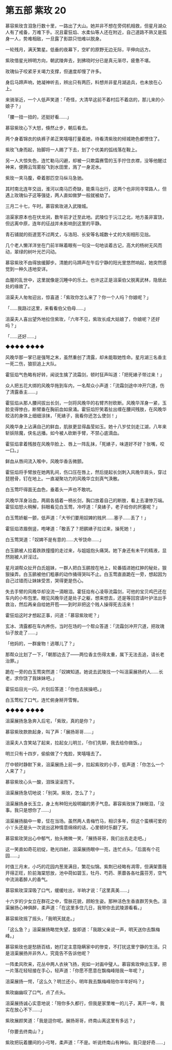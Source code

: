 # 第五部 紫玫 20

慕容紫玫含泪急行数十里，一路出了大山。她并非不想在旁伺机相救，但星月湖众人有了戒备，万难下手。况且霍狂焰、水柔仙等人还在附近，自己道路不熟又是孤身一人，势难相敌，一旦露了影踪只怕难以脱身。

一轮残月，满天繁星。低垂的夜幕下，空旷的原野无边无际，平伸向远方。

紫玫借星光辨明方向，朝武陵奔去，到拂晓时分已是真元渐尽，疲惫不堪。

玫瑰仙子咬紧牙关竭力支撑，但速度却慢了许多。

身后马蹄声响，她凝神听去，辨出只有两匹，料想并非星月湖追兵，也未放在心上。

来骑渐近，一个人低声笑道：「奇怪，大清早这前不着村后不着店的，那儿来的小娘子？」

「腰一扭一扭的，还挺好看……」

慕容紫玫心下大怒，倏然止步，朝后看去。

两个身着锦衣的纨裤子弟正笑嘻嘻打量着她，待看清紫玫的倾城艳色都愣住了。

紫玫飞身而起，抬脚将一人踢了下去，划了个优美的弧线落在鞍上。

另一人大惊失色，连忙勒马闪避，却被一只欺霜赛雪的玉手拧住衣襟，没等他醒过神来，便腾云驾雾般飞到水田里，溅了一身泥水。

紫玫一夹马腹，牵着那匹空马纵马急驰。

其时南北连年交战，淮河以南马匹奇缺，能乘马出行，这两个也非同寻常路人，但遇上玫瑰仙子这等强徒，两人直如做梦一般就被劫了。

三月二十七，午时。慕容紫玫进入武陵城。

沮渠家原本也在伏龙涧，数年前才迁至此地。武陵位于沅江之北，地方虽非富饶，但远离中原，连年的征战并未影响到这里的平静。

青石铺就的街道宽不过两丈，与洛阳、长安等名城数十丈的大街相形见拙。

几个老人懒洋洋坐在门前半眯着眼有一句没一句地谈着古记，高大的杨树无风而动，翠绿的树叶光芒闪动。

慕容紫玫不由得放缓脚步。清脆的马蹄声在午后宁静的阳光里悠然响起，她突然感觉到一种久违地安详。

血腥的乱世中，这里就像是沉睡中的乐土。也许这正是沮渠伯父脱离武林，隐居此处的缘故了。

沮渠夫人匆匆迎出，惊喜道：「紫玫你怎么来了？你一个人吗？你娘呢？」

「……我路过这里，来看看伯父伯母……」

沮渠夫人喜出望外地拉住紫玫，「六年不见，紫玫长成大姑娘了，你娘呢？还好吗？」

「……还好……」

◆◆◆◆ ◆◆◆◆

风晚华那一掌已是强弩之末，虽然重创了清露，却未能取她性命。星月湖三名香主一死二伤，狼狈追上大队。

霍狂焰气色略有好转，闻说生擒了流霜剑，顿时狂声叫道：「把死婊子带过来！」

众人把五花大绑的风晚华拖到车内，一名帮众小声道：「流霜剑途中冲开穴道，伤了清露香主……」

霍狂焰从那人腰间拔出长剑，一剑将风晚华的右臂齐肘砍断。风晚华浑身一紧，玉脸变得惨白，断臂垂在胸前血如泉涌。霍狂焰狞笑着扯出缠在腰间残肢，在风晚华皎洁的身体上细细涂抹，「死婊子，我看你还怎么使剑！」

风晚华身上沾满自己的鲜血，肌肤更显得晶莹如玉。她十八岁仗剑走江湖，八年来斩妖除魔，侠名远播。如今被人砍断手臂，不禁心底滴血。

霍狂焰拿着残肢在风晚华脸上、唇上一阵乱抹，「死婊子，味道好不好？张嘴，咬一口。」

鲜血从唇间流入喉中，风晚华香舌微颤。

霍狂焰将手臂放在她两乳间，伤口压在唇上，然后提起长剑刺入风晚华肩头，穿过琵琶骨，钉在地上。一直凝聚功力的风晚华立刻真气涣散。

白玉莺吓得面无血色，垂着头一声也不敢吭。

风晚华浑身浴血，两肩各插着一柄长剑，胸口放着自己的断肢，看上去凄惨万端。霍狂焰怒火稍解，斜眼看见白玉莺，冷哼道：「臭婊子，老子给你的屄塞呢？」

白玉莺娇躯一颤，低声道：「大爷们要用奴婢的贱屄……塞子……丢了！」

霍狂焰浓眉倒竖，咆哮道：「敢丢了？把鹂婊子拉过来，操死她！」

白玉莺哭道：「奴婢不是有意的……大爷饶命……」

白玉鹂被人拉着跌跌撞撞的走过来，与姐姐抱头痛哭。她下身还有未干的精液，显然刚被人奸淫过。

星月湖帮众扯开白氏姐妹，一群人把白玉鹂按在地上，轮番插进她红肿的秘处，狠狠操弄。白玉鹂被他们粗暴的动作捅得哭叫不止。白玉莺直直跪在一旁，想起因为自己过错而让妹妹受苦，哭得更是伤心。

失去手臂的风晚华却没流一滴眼泪。霍狂焰有心凌辱流霜剑，可他的宝贝鸡巴还在车内的小布包里。眼见风晚华还是处子之躯，想来想去，还是等回宫请叶护法出手救治，然后再亲自给她开苞——到时非把这个贱人操得死去活来！

霍狂焰这时才想起正事，问道：「慕容紫玫呢？」

玄冰、清露都在车内养伤，当时在场的一个帮众答道：「流霜剑冲开穴道，把玫瑰仙子放走了……」

「他妈的，一群废物！逃哪儿了？」

那帮众比划了一下，「朝那边去了——两位香主伤得太重，属下无法去追，请长老治罪。」

跪在一旁的白玉莺突然道：「奴婢知道。她说去武陵找一个叫沮渠展扬的人……长老，求你饶了我妹妹吧。」

霍狂焰目光一闪，片刻后答道：「你也去挨操吧。」

白玉莺松了口气，连忙俯身掰开雪臀。

◆◆◆◆ ◆◆◆◆

沮渠展扬急急奔入后宅，「紫玫，真的是你？」

慕容紫玫款款起身，叫了声：「展扬哥哥……」

沮渠夫人含笑站了起来，拉起女儿明兰，「你们先聊，我去给你做饭。」

明兰只有十四岁，偷偷做了个鬼脸，笑嘻嘻去了。

厅中顿时静默下来，沮渠展扬上前一步，拉起紫玫的小手，低声道：「你怎么一个人来了？」

慕容紫玫心头一酸，泪珠滚滚而下。

沮渠展扬急切地说：「别哭。紫玫，怎么了？」

沮渠展扬身长玉立，身上有种阳光般明媚的男子气息。慕容紫玫抹了抹眼泪，「没事。我只是想你了……」

沮渠展扬脑中一晕，怔在当场。虽然两人青梅竹马，相识多年，但这个蛮横可爱的小丫头还是头一次说出这种情意绵绵的话，心里顿时乐翻了天。

慕容紫玫哭出心中郁气，抬头微微一笑，「展扬哥哥，我们出去走走吧。」

这一笑直如奇花初绽，艳光四射，沮渠展扬眼中一亮，连忙点头，「后面有个花园……」

时值三月末，小巧的花园内葱茏满目，繁花似锦。紫荆已经略有凋零，但满架蔷薇开得正旺，阶前海棠怒放，池中荷如碧玉，牡丹、芍药、荼蘼各各吐露芬芳，空气中流淌着醉人的香气。

慕容紫玫深深吸了口气，缓缓吐出，半晌才说：「这里真美……」

十六岁的少女立在群花之中，雪肤花貌，顾盼生姿。那种活色生香直群芳失色。沮渠展扬心神俱醉，柔声道：「在这里多住几日，我带你去武陵源看看。」

慕容紫玫摇了摇头，「我明天就走。」

「这么急？」沮渠展扬略觉失望，旋即道：「我跟父亲说一声，明天送你去飘梅峰。」

慕容紫玫也是愁肠百结，她打定主意隐瞒家中的惨变，不打扰这里宁静的生活。只是沮渠展扬并非外人，究竟告不告诉他呢？

一阵柔风吹来，花丛中两人衣袂飞扬，宛如一对画中璧人。慕容紫玫伸出玉掌，把一片落花轻轻接在手心，轻声道：「你愿不愿意在飘梅峰陪我一年呢？」

沮渠展扬一愕，「这么久？明兰还小，明年我去飘梅峰陪你半年好吗？」

紫玫幽幽叹了口气，点了点头。

沮渠展扬诚心实意地说：「陪你多久都行，但我是家里唯一的儿子，离开一年，我实在放心不下……」

紫玫展颜笑道：「我是逗你呢。展扬哥哥，终南山离这里有多远？」

「你要去终南山？」

紫玫把玩着腰间的小弓弩，柔声道：「不是。听说终南山有神仙，我只是好奇……」

